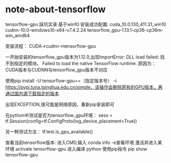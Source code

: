 # note-about-tensorflow
tensorflow-gpu 踩坑实录  基于win10 
安装成功配置: 
cuda_10.0.130_411.31_win10 
cudnn-10.0-windows10-x64-v7.4.2.24 
tensorflow_gpu-1.13.1-cp36-cp36m-win_amd64

安装流程：  CUDA->cudnn->tensorflow-gpu

一开始安装的tensorflow_gpu版本为1.12.0,出现ImportError: DLL load failed: 找不到指定的模块。
                                         Failed to load the native TensorFlow runtime.
原因为：CUDA版本与CUDNN与tensorflow_gpu版本不对应
          
使用pip install -U tensorflow-gpu==（指定版本号） -i https://pypi.tuna.tsinghua.edu.cn/simple，该操作会删除原有的GPU版本，再通过国内源下载指定的版本

出现EXCEPTION,很可能是网络原因，重新pip安装即可

在python中测试是否为tensorflow_gpu环境：
sess = tf.Session(config=tf.ConfigProto(log_device_placement=True))

另一种测试方法：
tf.test.is_gpu_available()

查看当前tensorflow版本:
进入CMD,输入 conda info -e查看环境
激活并进入某环境 activate tensorflow-gpu
进入编译 python
使用pip指令  pip show tensorflow-gpu
